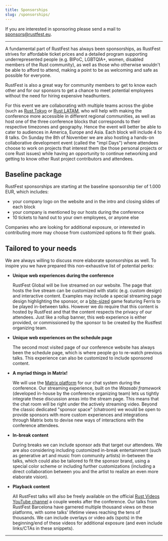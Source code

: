 ```yaml
---
title: Sponsorships
slug: /sponsorships/
---
```


If you are interested in sponsoring please send a mail to <a href="mailto:sponsors@rustfest.eu">sponsors@rustfest.eu</a>.

---

A fundamental part of RustFest has always been sponsorships, as RustFest strives for affordable ticket prices and a detailed program supporting underrepresented people (e.g. BIPoC, LGBTQIA+, women, disabled members of the Rust community), as well as those who otherwise wouldn't be able to afford to attend, making a point to be as welcoming and safe as possible for everyone.

RustFest is also a great way for community members to get to know each other and for our sponsors to get a chance to meet potential employees without the need for hiring expensive headhunters.

For this event we are collaborating with multiple teams across the globe (such as [Rust.Tokyo](https://rust.tokyo) or [Rust LATAM](https://www.rustlatam.org/), who will help with making the conference more accessible in different regional communities, as well as host one of the three conference blocks that corresponds to their respective timezones and geography. Hence the event will better be able to cater to audiences in America, Europe and Asia. Each block will include 4 to 8 talks. On Sunday the 8th of November we are also hosting a hands-on collaborative development event (called the "impl Days") where attendees choose to work on projects that interest them (be those personal projects or core Rust issues) while having an opportunity to continue networking and getting to know other Rust project contributors and attendees.

<h2>Baseline package</h2>

RustFest sponsorships are starting at the baseline sponsorship tier of 1.000 EUR, which includes:

* your company logo on the website and in the intro and closing slides of each block
* your company is mentioned by our hosts during the conference
* 10 tickets to hand out to your own employees, or anyone else

Companies who are looking for additional exposure, or interested in contributing more may choose from customized options to fit their goals.

<h2>Tailored to your needs</h2>

We are always willing to discuss more elaborate sponsorships as well. To inspire you we have prepared this non-exhaustive list of potential perks:

* <b>Unique web experiences during the conference</b>

    RustFest Global will be live streamed on our website. The page that hosts the live stream can be customized with static (e.g. custom design) and interactive content. Examples may include a special streaming page design highlighting the sponsor, or a [bite-sized](https://gamesnacks.com/embed/) game featuring Ferris to be played in-between talks. However we do require that this content is hosted by RustFest and that the content respects the privacy of our attendees. Just like a rollup banner, this web experience is either provided, or commissioned by the sponsor to be created by the Rustfest organizing team.

* <b>Unique web experiences on the schedule page</b>

    The second most visited page of our conference website has always been the schedule page, which is where people go to re-watch previous talks. This experience can also be customized to include sponsored content.

* <b>A myriad things in Matrix!</b>

    We will use the [Matrix platform](https://matrix.org/) for our chat system during the conference. Our streaming experience, built on the <i>Waasabi framework</i> (developed in-house by the conference organizing team) lets us tightly integrate these discussion areas into the stream page. This means that the chat room will be right under the actively streaming video. Beyond the classic dedicated "sponsor space" (chatroom) we would be open to provide sponsors with more custom experiences and integrations through Matrix bots to devise new ways of interactions with the conference attendees.

* <b>In-break content</b>

    During breaks we can include sponsor ads that target our attendees. We are also considering including customized in-break entertainment (such as generative art and music from community artists) in-between the talks, which could also be tailored to fit the sponsor brand, using a special color scheme or including further customizations (including a direct collaboration between you and the artist to realize an even more elaborate vision).

* <b>Playback content</b>

    All RustFest talks will also be freely available on the official [Rust Videos YouTube channel](https://www.youtube.com/channel/UCaYhcUwRBNscFNUKTjgPFiA/videos) a couple weeks after the conference. Our talks from RustFest Barcelona have garnered multiple thousand views on these platforms, with some talks' lifetime views reaching the tens of thousands. We can include overlays or video ads (spots) in the beginning/end of these videos for additional exposure (and even include links/CTAs in these snippets).

---
